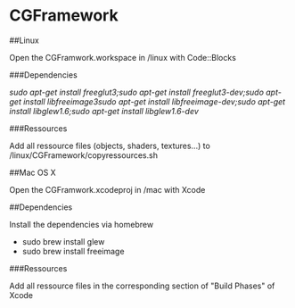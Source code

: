 CGFramework
===========

##Linux

Open the CGFramwork.workspace in /linux with Code::Blocks

###Dependencies

*sudo apt-get install freeglut3;sudo apt-get install freeglut3-dev;sudo apt-get install libfreeimage3sudo apt-get install libfreeimage-dev;sudo apt-get install libglew1.6;sudo apt-get install libglew1.6-dev*

###Ressources

Add all ressource files (objects, shaders, textures...) to /linux/CGFramework/copyressources.sh

##Mac OS X

Open the CGFramwork.xcodeproj in /mac with Xcode

##Dependencies

Install the dependencies via homebrew

* sudo brew install glew
* sudo brew install freeimage

###Ressources

Add all ressource files in the corresponding section of "Build Phases" of Xcode
